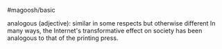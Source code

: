 #magoosh/basic

analogous (adjective): similar in some respects but otherwise different 
In many ways, the Internet's transformative effect on society has been analogous to that of the printing 
press. 
